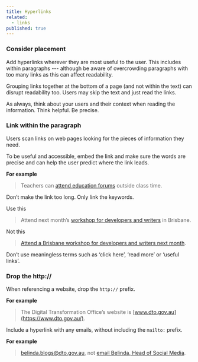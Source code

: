 ```yaml
---
title: Hyperlinks
related:
  - links
published: true
---
```


### Consider placement

Add hyperlinks wherever they are most useful to the user. This includes within paragraphs --- although be aware of overcrowding paragraphs with too many links as this can affect readability.

Grouping links together at the bottom of a page (and not within the text) can disrupt readability too. Users may skip the text and just read the links.

As always, think about your users and their context when reading the information. Think helpful. Be precise.

### Link within the paragraph

Users scan links on web pages looking for the pieces of information they need.

To be useful and accessible, embed the link and make sure the words are precise and can help the user predict where the link leads.

**For example**

> Teachers can [attend education forums](#) outside class time.

Don’t make the link too long. Only link the keywords.

Use this

> Attend next month’s [workshop for developers and writers](#) in Brisbane.

Not this

> [Attend a Brisbane workshop for developers and writers next month](#).

Don’t use meaningless terms such as ‘click here’, ‘read more’ or ‘useful links’.

### Drop the http://

When referencing a website, drop the `http://` prefix.

**For example**

> The Digital Transformation Office’s website is [www.dto.gov.au](https://www.dto.gov.au/).

Include a hyperlink with any emails, without including the `mailto:` prefix.

**For example**

> [belinda.blogs@dto.gov.au](mailto:belinda.blogs@dto.gov.au), not [email Belinda, Head of Social Media](mailto:belinda.blogs@dto.gov.au).
